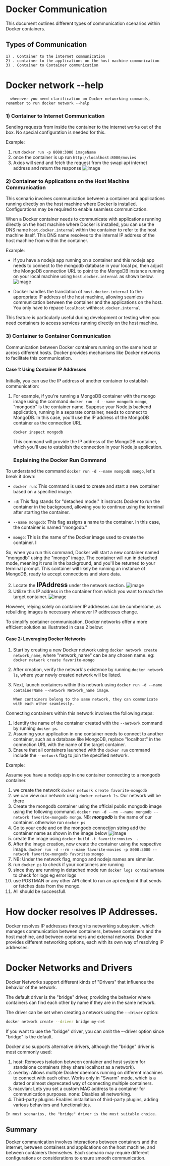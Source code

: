 # Docker Communication

This document outlines different types of communication scenarios within Docker containers.

## Types of Communication
    1) . Container to the internet communication
    2) . container to the applications on the host machine communication
    3) . Container to Container communication



# Docker network --help

```
  whenever you need clarification on Docker networking commands, remember to run docker network --help
```

### 1) Container to Internet Communication

Sending requests from inside the container to the internet works out of the box. No special configuration is needed for this.

Example:

1) run `docker run -p 8000:3000 imageName`
2) once the container is up run `http://localhost:8000/movies`
3) Axios will send and fetch the request from the swapi api internet address and return the response
![image](./assets/images/internet-container.png)

### 2) Container to Applications on the Host Machine Communication

This scenario involves communication between a container and applications running directly on the host machine where Docker is installed. Configurations may be required to enable seamless communication.

When a Docker container needs to communicate with applications running directly on the host machine where Docker is installed, you can use the DNS name `host.docker.internal` within the container to refer to the host machine itself. This DNS name resolves to the internal IP address of the host machine from within the container.

Example: 

- if you have a nodejs app running on a container and this nodejs app needs to connect to the mongodb database in your local pc, then  adjust the MongoDB connection URL to point to the MongoDB instance running on your local machine using `host.docker.internal` as shown below.
![image](./assets/images/host-docker-internal.png)

-  Docker handles the translation of `host.docker.internal` to the appropriate IP address of the host machine, allowing seamless communication between the container and the applications on the host. You only have to repace `localhost` with`host.docker.internal`

This feature is particularly useful during development or testing when you need containers to access services running directly on the host machine.

### 3) Container to Container Communication

Communication between Docker containers running on the same host or across different hosts. Docker provides mechanisms like Docker networks to facilitate this communication.

#### Case 1: Using Container IP Addresses

Initially, you can use the IP address of another container to establish communication:

1. For example, if you're running a MongoDB container with the mongo image using the command `docker run -d --name mongodb mongo`, "mongodb" is the container name. Suppose your Node.js backend application, running in a separate container, needs to connect to MongoDB. In this case, you'll use the IP address of the MongoDB container as the connection URL.

    ```
    docker inspect mongodb
    ```

    This command will provide the IP address of the MongoDB container, which you'll use to establish the connection in your Node.js application.

    ### Explaining the Docker Run Command

To understand the command `docker run -d --name mongodb mongo`, let's break it down:

- `docker run`: This command is used to create and start a new container based on a specified image.

- `-d`: This flag stands for "detached mode." It instructs Docker to run the container in the background, allowing you to continue using the terminal after starting the container.

- `--name mongodb`: This flag assigns a name to the container. In this case, the container is named "mongodb."

- `mongo`: This is the name of the Docker image used to create the container. I

So, when you run this command, Docker will start a new container named "mongodb" using the "mongo" image. The container will run in detached mode, meaning it runs in the background, and you'll be returned to your terminal prompt. This container will likely be running an instance of MongoDB, ready to accept connections and store data.


2. Locate the <span style="font-size:20px"><b>IPAddress</b></span> under the network section.
![image](./assets/images/docker-network-ip-address.png)
3. Utilize this IP address in the container from which you want to reach the target container.
![image](./assets/images/node-with-docker-container-ip.png)

However, relying solely on container IP addresses can be cumbersome, as rebuilding images is necessary whenever IP addresses change.

To simplify container communication, Docker networks offer a more efficient solution as illustrated  in case 2 below:

#### Case 2: Leveraging Docker Networks


1. Start by creating a new Docker network using `docker network create network_name`, where "network_name" can be any chosen name. eg: `docker network create favorite-mongo`
2. After creation, verify the network's existence by running `docker network ls`, where your newly created network will be listed.
3. Next, launch containers within this network using `docker run -d --name containerName --network Network_name image`.

    ```
    When containers belong to the same network, they can communicate with each other seamlessly.
    ```

Connecting containers within this network involves the following steps:

1. Identify the name of the container created with the `--network` command by running `docker ps`.
2. Assuming your application in one container needs to connect to another container, such as a database like MongoDB, replace "localhost" in the connection URL with the name of the target container.
3. Ensure that all containers launched with the `docker run` command include the `--network` flag to join the specified network.

Example:
    
<span> Assume you have a nodejs app in one container connecting to a mongodb container.

1) we create the network `docker network create favorite-mongodb`
2) we can view our network using `docker network ls`. Our network will be there
3) Create the mongodb container using the official public mongodb image using the following command. `docker run -d --rm --name mongodb --network favorite-mongodb mongo`. NB: <b><i>mongodb</i></b> is the name of our container. otherwise run `docker ps`
4) Go to your code and on the mongodb connection string add the container name as shown in the image below
![image](./assets/images/nodejs-mongodb-network-name-connection-string.png)
5) create the image using `docker build -t favorite:movies  .`
6) After the image creation, now create the container using the respective image. `docker run -d --rm --name favorite-movies -p 8000:3000 --network favorite-mongodb favorites:mongo `
7) NB: Under the network flag, mongo and nodejs names are simmilar.
8) run `docker ps` to check if your containers are running
9) since they are running in detached mode run `docker logs containerName` to check for logs eg error logs
10) use POSTMAN or any other API client to run an api endpoint that sends or fetches data from the mongo. 
11) All should be successfull.

# How docker resolves IP Addresses.

Docker resolves IP addresses through its networking subsystem, which manages communication between containers, between containers and the host machine, and between containers and external networks. Docker provides different networking options, each with its own way of resolving IP addresses:

# Docker Networks and Drivers

Docker Networks support different kinds of "Drivers" that influence the behavior of the network.

The default driver is the "bridge" driver, providing the behavior where containers can find each other by name if they are in the same network.

The driver can be set when creating a network using the `--driver` option:

```bash
docker network create --driver bridge my-net
```
If you want to use the "bridge" driver, you can omit the --driver option since "bridge" is the default.

Docker also supports alternative drivers, although the "bridge" driver is most commonly used:

1) host: Removes isolation between container and host system for standalone containers (they share localhost as a network).
2) overlay: Allows multiple Docker daemons running on different machines to connect with each other. Works only in "Swarm" mode, which is a dated or almost deprecated way of connecting multiple containers.
3) macvlan: Lets you set a custom MAC address to a container for communication purposes.
none: Disables all networking.
4) Third-party plugins: Enables installation of third-party plugins, adding various behaviors and functionalities.

```
In most scenarios, the "bridge" driver is the most suitable choice.
```

## Summary

Docker communication involves interactions between containers and the internet, between containers and applications on the host machine, and between containers themselves. Each scenario may require different configurations or considerations to ensure smooth communication.



















